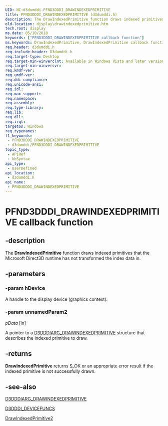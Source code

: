 ```yaml
---
UID: NC:d3dumddi.PFND3DDDI_DRAWINDEXEDPRIMITIVE
title: PFND3DDDI_DRAWINDEXEDPRIMITIVE (d3dumddi.h)
description: The DrawIndexedPrimitive function draws indexed primitives that the Microsoft Direct3D runtime has not transformed the index data in.
old-location: display\drawindexedprimitive.htm
tech.root: display
ms.date: 05/10/2018
keywords: ["PFND3DDDI_DRAWINDEXEDPRIMITIVE callback function"]
ms.keywords: DrawIndexedPrimitive, DrawIndexedPrimitive callback function [Display Devices], PFND3DDDI_DRAWINDEXEDPRIMITIVE, PFND3DDDI_DRAWINDEXEDPRIMITIVE callback, UserModeDisplayDriver_Functions_427fa7b5-5b52-4314-b097-aea6d27cb535.xml, d3dumddi/DrawIndexedPrimitive, display.drawindexedprimitive
req.header: d3dumddi.h
req.include-header: D3dumddi.h
req.target-type: Desktop
req.target-min-winverclnt: Available in Windows Vista and later versions of the Windows operating systems.
req.target-min-winversvr: 
req.kmdf-ver: 
req.umdf-ver: 
req.ddi-compliance: 
req.unicode-ansi: 
req.idl: 
req.max-support: 
req.namespace: 
req.assembly: 
req.type-library: 
req.lib: 
req.dll: 
req.irql: 
targetos: Windows
req.typenames: 
f1_keywords:
 - PFND3DDDI_DRAWINDEXEDPRIMITIVE
 - d3dumddi/PFND3DDDI_DRAWINDEXEDPRIMITIVE
topic_type:
 - APIRef
 - kbSyntax
api_type:
 - UserDefined
api_location:
 - d3dumddi.h
api_name:
 - PFND3DDDI_DRAWINDEXEDPRIMITIVE
---
```


# PFND3DDDI_DRAWINDEXEDPRIMITIVE callback function


## -description

The <b>DrawIndexedPrimitive</b> function draws indexed primitives that the Microsoft Direct3D runtime has not transformed the index data in.

## -parameters

### -param hDevice

A handle to the display device (graphics context).

### -param unnamedParam2

*pData* [in]

A pointer to a <a href="/windows-hardware/drivers/ddi/d3dumddi/ns-d3dumddi-_d3dddiarg_drawindexedprimitive">D3DDDIARG_DRAWINDEXEDPRIMITIVE</a> structure that describes the indexed primitive to draw.

## -returns

<b>DrawIndexedPrimitive</b> returns S_OK or an appropriate error result if the indexed primitive is not successfully drawn.

## -see-also

<a href="/windows-hardware/drivers/ddi/d3dumddi/ns-d3dumddi-_d3dddiarg_drawindexedprimitive">D3DDDIARG_DRAWINDEXEDPRIMITIVE</a>



<a href="/windows-hardware/drivers/ddi/d3dumddi/ns-d3dumddi-_d3dddi_devicefuncs">D3DDDI_DEVICEFUNCS</a>



<a href="/windows-hardware/drivers/ddi/d3dumddi/nc-d3dumddi-pfnd3dddi_drawindexedprimitive2">DrawIndexedPrimitive2</a>

